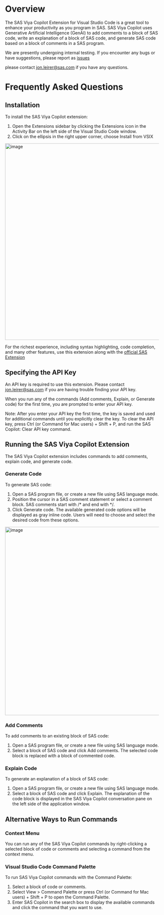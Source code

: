 # Overview 

The SAS Viya Copilot Extension for Visual Studio Code is a great tool to enhance your productivity as you program in SAS. SAS Viya Copilot uses Generative Artificial Intelligence (GenAI) to add comments to a block of SAS code, write an explanation of a block of SAS code, and generate SAS code based on a block of comments in a SAS program.

We are presently undergoing internal testing. If you encounter any bugs or have suggestions, please report as [issues](https://github.com/sassoftware/sas-copilot/issues/new/choose)

please contact jon.leirer@sas.com if you have any questions.

# Frequently Asked Questions

## Installation
To install the SAS Viya Copilot extension:
1.	Open the Extensions sidebar by clicking the Extensions icon in the Activity Bar on the left side of the Visual Studio Code window.
2.	Click on the ellipsis in the right upper corner, choose Install from VSIX
<img width="645" alt="image" src="https://github.com/sassoftware/sas-copilot/assets/15733070/cdc10cca-e456-4646-9b76-ae24e1cc81bd">


For the richest experience, including syntax highlighting, code completion, and many other features, use this extension along with the [official SAS Extension](https://marketplace.visualstudio.com/items?itemName=SAS.sas-lsp)

## Specifying the API Key 
An API key is required to use this extension. Please contact jon.leirer@sas.com if you are having trouble finding your API key.

When you run any of the commands (Add comments, Explain, or Generate code) for the first time, you are prompted to enter your API key.

Note: After you enter your API key the first time, the key is saved and used for additional commands until you explicitly clear the key. To clear the API key, press Ctrl (or Command for Mac users) + Shift + P, and run the SAS Copilot: Clear API key command.

## Running the SAS Viya Copilot Extension
The SAS Viya Copilot extension includes commands to add comments, explain code, and generate code.

### Generate Code
To generate SAS code:
1.	Open a SAS program file, or create a new file using SAS language mode.
2.	Position the cursor in a SAS comment statement or select a comment block. SAS comments start with /* and end with */.  
3.	Click Generate code. 
The available generated code options will be displayed as gray inline code. Users will need to choose and select the desired code from these options.
<img width="618" alt="image" src="https://github.com/sassoftware/sas-copilot/assets/15733070/394fd970-e4db-48eb-ae77-22a7d673e39f">

### Add Comments
To add comments to an existing block of SAS code:
1.	Open a SAS program file, or create a new file using SAS language mode.
2.	Select a block of SAS code and click Add comments. The selected code block is replaced with a block of commented code.

### Explain Code
To generate an explanation of a block of SAS code:
1.	Open a SAS program file, or create a new file using SAS language mode.
2.	Select a block of SAS code and click Explain.
The explanation of the code block is displayed in the SAS Viya Copilot conversation pane on the left side of the application window. 

## Alternative Ways to Run Commands
### Context Menu
You can run any of the SAS Viya Copilot commands by right-clicking a selected block of code or comments and selecting a command from the context menu. 

### Visual Studio Code Command Palette
To run SAS Viya Copilot commands with the Command Palette: 
1.	Select a block of code or comments.
2.	Select View > Command Palette or press Ctrl (or Command for Mac users) + Shift + P to open the Command Palette. 
3.	Enter SAS Copilot in the search box to display the available commands and click the command that you want to use. 


